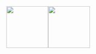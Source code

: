 <div style="display:flex;align-items:center;">
  <a href="https://github.com/anuraghazra/github-readme-stats">
    <img height=110 src="https://github-readme-stats.vercel.app/api?username=ArcadeCode&show_icons=true&theme=material-palenight&count_private=true&&langs_count=8&hide_border=true" />
  </a>
  <a href="https://github.com/anuraghazra/github-readme-stats">
    <img height=110 src="https://github-readme-stats.vercel.app/api/top-langs?username=ArcadeCode&show_icons=true&theme=material-palenight&hide_border=true&layout=compact&langs_count=8" />
  </a>
</div>

